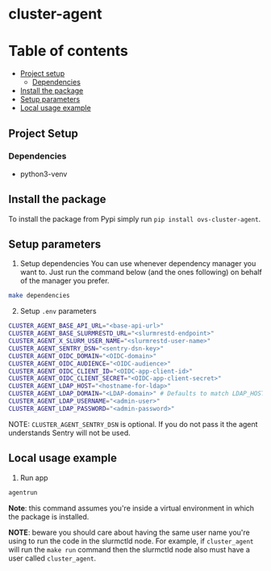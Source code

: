 # cluster-agent

# Table of contents

- [Project setup](#project-setup)
  - [Dependencies](#dependencies)
- [Install the package](#install-the-package)
- [Setup parameters](#setup-parameters)
- [Local usage example](#local-usage-exemple)

## Project Setup

### Dependencies

* python3-venv

## Install the package

To install the package from Pypi simply run `pip install ovs-cluster-agent`.

## Setup parameters

1. Setup dependencies
  You can use whenever dependency manager you want to. Just run the command below (and the ones following) on behalf of the manager you prefer.

  ```bash
  make dependencies
  ```

2. Setup `.env` parameters
  ```bash
  CLUSTER_AGENT_BASE_API_URL="<base-api-url>"
  CLUSTER_AGENT_BASE_SLURMRESTD_URL="<slurmrestd-endpoint>"
  CLUSTER_AGENT_X_SLURM_USER_NAME="<slurmrestd-user-name>"
  CLUSTER_AGENT_SENTRY_DSN="<sentry-dsn-key>"
  CLUSTER_AGENT_OIDC_DOMAIN="<OIDC-domain>"
  CLUSTER_AGENT_OIDC_AUDIENCE="<OIDC-audience>"
  CLUSTER_AGENT_OIDC_CLIENT_ID="<OIDC-app-client-id>"
  CLUSTER_AGENT_OIDC_CLIENT_SECRET="<OIDC-app-client-secret>"
  CLUSTER_AGENT_LDAP_HOST="<hostname-for-ldap>"
  CLUSTER_AGENT_LDAP_DOMAIN="<LDAP-domain>" # Defaults to match LDAP_HOST
  CLUSTER_AGENT_LDAP_USERNAME="<admin-user>"
  CLUSTER_AGENT_LDAP_PASSWORD="<admin-password>"
  ```

  NOTE: `CLUSTER_AGENT_SENTRY_DSN` is optional. If you do not pass it the agent understands Sentry will not be used.

## Local usage example

1. Run app
  ```bash
  agentrun
  ```

**Note**: this command assumes you're inside a virtual environment in which the package is installed.

**NOTE**: beware you should care about having the same user name you're using to run the code in the slurmctld node. For example, if `cluster_agent` will run the `make run` command then the slurmctld node also must have a user called `cluster_agent`.
